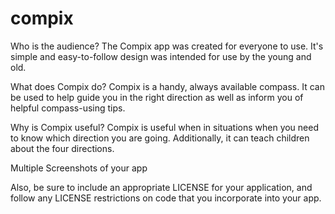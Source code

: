 # compix

Who is the audience?
The Compix app was created for everyone to use. It's simple and easy-to-follow design was intended for use by the young and old.

What does Compix do?
Compix is a handy, always available compass. It can be used to help guide you in the right direction as well as inform you of helpful compass-using tips.

Why is Compix useful?
Compix is useful when in situations when you need to know which direction you are going. Additionally, it can teach children about the four directions.

Multiple Screenshots of your app


Also, be sure to include an appropriate LICENSE for your application, and follow any LICENSE restrictions on code that you incorporate into your app.

